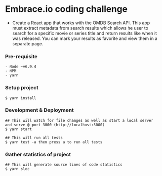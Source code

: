 # Embrace.io coding challenge

- Create a React app that works with the OMDB Search API. This app must extract metadata from search results which allows he user to search for a specific movie or series title and return  results like when it was released. You can mark your results as favorite and view them in a separate page.


### Pre-requisite

    - Node ~v6.9.4
    - NPM
    - yarn

### Setup project

    $ yarn install

### Development & Deployment

    ## This will watch for file changes as well as start a local server and serve @ port 3000 (http://localhost:3000)
    $ yarn start

    ## This will run all tests
    $ yarn test -a then press a to run all tests

### Gather statistics of project

    ## This will generate source lines of code statistics
    $ yarn sloc
